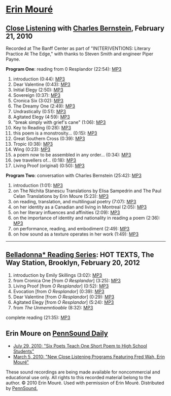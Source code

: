 [Erin Mouré](http://epc.buffalo.edu/authors/moure/)
===================================================


[Close Listening](http://writing.upenn.edu/pennsound/x/Close-Listening.php) with [Charles Bernstein](http://writing.upenn.edu/pennsound/x/Bernstein.html), February 21, 2010
----------------------------------------------------------------------------------------------------------------------------------------------------------------------------

Recorded at The Banff Center as part of "IN(TER)VENTIONS: Literary Practice At The Edge,"
with thanks to Steven Smith and engineer Piper Payne.

**Program One**: reading from <span class="title">0 Resplandor</span> (22:54): [MP3](http://media.sas.upenn.edu/pennsound/authors/Moure/Moure-Erin_Close-Listening_reading_2-21-10.mp3)

1.  introduction (0:44): [MP3](http://media.sas.upenn.edu/pennsound/authors/Moure/Close-Listening/Reading/Moure-Erin_01_introduction_Close-Listening_reading_2-21-10.mp3)
2.  Dear Valentine (0:43): [MP3](http://media.sas.upenn.edu/pennsound/authors/Moure/Close-Listening/Reading/Moure-Erin_02_Dear-Valentine_Close-Listening_reading_2-21-10.mp3)
3.  Initial Elegy (2:50): [MP3](http://media.sas.upenn.edu/pennsound/authors/Moure/Close-Listening/Reading/Moure-Erin_03_Initial-Elegy_Close-Listening_reading_2-21-10.mp3)
4.  Sovereign (0:37): [MP3](http://media.sas.upenn.edu/pennsound/authors/Moure/Close-Listening/Reading/Moure-Erin_04_Sovereign_Close-Listening_reading_2-21-10.mp3)
5.  Cronica Six (3:02): [MP3](http://media.sas.upenn.edu/pennsound/authors/Moure/Close-Listening/Reading/Moure-Erin_05_Cronica-Six_Close-Listening_reading_2-21-10.mp3)
6.  The Dreamy One (2:49): [MP3](http://media.sas.upenn.edu/pennsound/authors/Moure/Close-Listening/Reading/Moure-Erin_06_The-Dreamy-One_Close-Listening_reading_2-21-10.mp3)
7.  Undrastically (0:51): [MP3](http://media.sas.upenn.edu/pennsound/authors/Moure/Close-Listening/Reading/Moure-Erin_07_Undrastically_Close-Listening_reading_2-21-10.mp3)
8.  Agitated Elegy (4:59): [MP3](http://media.sas.upenn.edu/pennsound/authors/Moure/Close-Listening/Reading/Moure-Erin_08_Agitated-Elegy_Close-Listening_reading_2-21-10.mp3)
9.  "break simply with grief's cane" (1:06): [MP3](http://media.sas.upenn.edu/pennsound/authors/Moure/Close-Listening/Reading/Moure-Erin_09_break-simply-with-griefs-cane_Close-Listening_reading_2-21-10.mp3)
10. Key to Reading (0:28): [MP3](http://media.sas.upenn.edu/pennsound/authors/Moure/Close-Listening/Reading/Moure-Erin_10_Key-to-Reading_Close-Listening_reading_2-21-10.mp3)
11. this poem is a monstrosity... (0:15): [MP3](http://media.sas.upenn.edu/pennsound/authors/Moure/Close-Listening/Reading/Moure-Erin_11_this-poem-is-a-monstrosity_Close-Listening_reading_2-21-10.mp3)
12. Great Southern Cross (0:39): [MP3](http://media.sas.upenn.edu/pennsound/authors/Moure/Close-Listening/Reading/Moure-Erin_12_Great-Southern-Cross_Close-Listening_reading_2-21-10.mp3)
13. Tropic (0:38): [MP3](http://media.sas.upenn.edu/pennsound/authors/Moure/Close-Listening/Reading/Moure-Erin_13_Tropic_Close-Listening_reading_2-21-10.mp3)
14. Wing (0:23): [MP3](http://media.sas.upenn.edu/pennsound/authors/Moure/Close-Listening/Reading/Moure-Erin_14_Wing_Close-Listening_reading_2-21-10.mp3)
15. a poem now to be assembled in any order... (0:34): [MP3](http://media.sas.upenn.edu/pennsound/authors/Moure/Close-Listening/Reading/Moure-Erin_15_a-poem-now-to-be-assembled-in-any-order_Close-Listening_reading_2-21-10.mp3)
16. (we travellers of... (0:18): [MP3](http://media.sas.upenn.edu/pennsound/authors/Moure/Close-Listening/Reading/Moure-Erin_16_we-travelers-of_Close-Listening_reading_2-21-10.mp3)
17. Living Proof (original) (0:50): [MP3](http://media.sas.upenn.edu/pennsound/authors/Moure/Close-Listening/Reading/Moure-Erin_17_Living-Proof-original_Close-Listening_reading_2-21-10.mp3)

**Program Two**: conversation with Charles Bernstein (25:42): [MP3](http://media.sas.upenn.edu/pennsound/authors/Moure/Moure-Erin_Close-Listening_conversation_2-21-10.mp3)

1.  introduction (1:01): [MP3](http://media.sas.upenn.edu/pennsound/authors/Moure/Close-Listening/Conversation/Moure-Erin_Close-Listening_01_introduction_conversation_2-21-10.mp3)
2.  on The Nichita Stanescu Translations by Elisa Sampedrin and The Paul Celan Translations by Erin Moure (5:23): [MP3](http://media.sas.upenn.edu/pennsound/authors/Moure/Close-Listening/Conversation/Moure-Erin_Close-Listening_02_on-The-Nichita-Stanescu-Translations_conversation_2-21-10.mp3)
3.  on reading, translation, and multilingual poetry (7:07): [MP3](http://media.sas.upenn.edu/pennsound/authors/Moure/Close-Listening/Conversation/Moure-Erin_Close-Listening_03_on-reading-translation-and-multi-lingual-poetry_conversation_2-21-10.mp3)
4.  on her identity as a Canadian and living in Montreal (2:05): [MP3](http://media.sas.upenn.edu/pennsound/authors/Moure/Close-Listening/Conversation/Moure-Erin_Close-Listening_04_on-her-identity-as-a-Canadian-and-living-in-Montreal_conversation_2-21-10.mp3)
5.  on her literary influences and affinities (2:09): [MP3](http://media.sas.upenn.edu/pennsound/authors/Moure/Close-Listening/Conversation/Moure-Erin_Close-Listening_05_on-her-literary-influences-and-affinities_conversation_2-21-10.mp3)
6.  on the importance of identity and nationality in reading a poem (2:36): [MP3](http://media.sas.upenn.edu/pennsound/authors/Moure/Close-Listening/Conversation/Moure-Erin_Close-Listening_06_on-the-importance-of-identity-and-nationality-in-reading-a-poem_conversation_2-21-10.mp3)
7.  on performance, reading, and embodiment (2:49): [MP3](http://media.sas.upenn.edu/pennsound/authors/Moure/Close-Listening/Conversation/Moure-Erin_Close-Listening_07_on-performance-reading-and-embodiment_conversation_2-21-10.mp3)
8.  on how sound as a texture operates in her work (1:49): [MP3](http://media.sas.upenn.edu/pennsound/authors/Moure/Close-Listening/Conversation/Moure-Erin_Close-Listening_08_on-how-sound-as-a-texture-operates-in-her-work_conversation_2-21-10.mp3)

------------------------------------------------------------------------


[Belladonna\* Reading Series](Belladonna.php): HOT TEXTS, The Way Station, Brooklyn, February 20, 2012
------------------------------------------------------------------------------------------------------

1.  introduction by Emily Skillings (3:02): [MP3](http://media.sas.upenn.edu/pennsound/groups/Belladonna/2-20-12/Moure-Erin_05_Introduction_Belladonna-Series-Hot-Texts_Brooklyn_2-20-12.mp3)
2.  from Cronica One \[from *O Resplandor*\] (3:25): [MP3](http://media.sas.upenn.edu/pennsound/authors/Moure/2-20-12/Moure-Erin_01_Cronica-One_Belladonna-Series-Hot-Texts_Brooklyn_2-20-12.mp3)
3.  Living Proof \[from *O Resplandor*\] (0:52): [MP3](http://media.sas.upenn.edu/pennsound/authors/Moure/2-20-12/Moure-Erin_02_Living-Proof_Belladonna-Series-Hot-Texts_Brooklyn_2-20-12.mp3)
4.  Evocation \[from *O Resplandor*\] (0:39): [MP3](http://media.sas.upenn.edu/pennsound/authors/Moure/2-20-12/Moure-Erin_03_Evocation_Belladonna-Series-Hot-Texts_Brooklyn_2-20-12.mp3)
5.  Dear Valentine \[from *O Resplandor*\] (0:29): [MP3](http://media.sas.upenn.edu/pennsound/authors/Moure/2-20-12/Moure-Erin_04_Dear-Valentine_Belladonna-Series-Hot-Texts_Brooklyn_2-20-12.mp3)
6.  Agitated Elegy \[from *O Resplandor*\] (5:24): [MP3](http://media.sas.upenn.edu/pennsound/authors/Moure/2-20-12/Moure-Erin_05_Agitated-Elegy_Belladonna-Series-Hot-Texts_Brooklyn_2-20-12.mp3)
7.  from *The Unmemntioable* (8:32): [MP3](http://media.sas.upenn.edu/pennsound/authors/Moure/2-20-12/Moure-Erin_06_from-The-Unmemntioable_Belladonna-Series-Hot-Texts_Brooklyn_2-20-12.mp3)

complete reading (21:35): [MP3](http://media.sas.upenn.edu/pennsound/groups/Belladonna/2-20-12/Moure-Erin_06_Complete-Reading_Belladonna-Series-Hot-Texts_Brooklyn_2-20-12.mp3)

Erin Moure on [PennSound Daily](http://writing.upenn.edu/pennsound/daily)
-------------------------------------------------------------------------

-   [July 29, 2010: "Six Poets Teach One Short Poem to High School Students"](http://writing.upenn.edu/pennsound/daily/201007.php#29_22:00)
-   [March 5, 2010: "New Close Listening Programs Featuring Fred Wah, Erin Mouré"](http://writing.upenn.edu/pennsound/daily/201003.php#5_15:14)

These sound recordings are being made available for noncommercial and educational
use only. All rights to this recorded material belong to the author.
© 2010 Erin Mouré. Used with permission of Erin Mouré. Distributed
by [PennSound.](../index.html)
